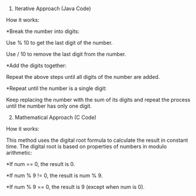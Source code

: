 1. Iterative Approach (Java Code)
   
How it works:

*Break the number into digits:

Use % 10 to get the last digit of the number.

Use / 10 to remove the last digit from the number.

*Add the digits together:

Repeat the above steps until all digits of the number are added.

*Repeat until the number is a single digit:

Keep replacing the number with the sum of its digits and repeat the process until the number has only one digit.

2. Mathematical Approach (C Code)

How it works:

This method uses the digital root formula to calculate the result in constant time. The digital root is based on properties of numbers in modulo arithmetic:

*If num == 0, the result is 0.

*If num % 9 != 0, the result is num % 9.

*If num % 9 == 0, the result is 9 (except when num is 0).
